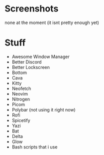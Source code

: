 # Screenshots
none at the moment (it isnt pretty enough yet)

# Stuff
- Awesome Window Manager
- Better Discord
- Better Lockscreen
- Bottom
- Cava
- Kitty 
- Neofetch
- Neovim
- Nitrogen
- Picom
- Polybar (not using it right now)
- Rofi
- Spicetify
- Yazi
- Bat
- Delta
- Glow
- Bash scripts that i use
